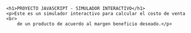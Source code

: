     <h1>PROYECTO JAVASCRIPT - SIMULADOR INTERACTIVO</h1>
    <p>Este es un simulador interactivo para calcular el costo de venta <br> 
        de un producto de acuerdo al margen beneficio deseado.</p>
